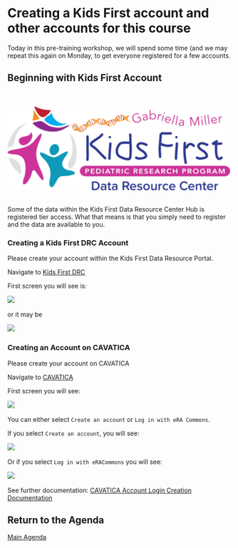 # Creating a Kids First account and other accounts for this course

Today in this pre-training workshop, we will spend some time (and we may repeat this again on Monday, to get everyone registered for a few accounts.

## Beginning with Kids First Account

<p>
<br/><br/>
<img src="https://github.com/kids-first/kf-cloud-credits/blob/main/assets/kfdrc-logo-sm.png"  width="500" >
<br/><br/>
</p>

Some of the data within the Kids First Data Resource Center Hub is registered tier access.  What that means is that you simply need to register and the data are available to you.

### Creating a Kids First DRC Account

Please create your account within the Kids First Data Resource Portal.

Navigate to [Kids First DRC](https://kidsfirstdrc.org/)

First screen you will see is:

<img src="https://github.com/NIH-NICHD/Kids-First-Elements-of-Style-Workflow-Creation-Maintenance/blob/main/assets/KidsFirstDRCPortalCreateAnAccount-1.png">

or it may be

<img src="https://github.com/NIH-NICHD/Kids-First-Elements-of-Style-Workflow-Creation-Maintenance/blob/main/assets/KidsFirstDRCPortalCreateAnAccount-1a.png">

### Creating an Account on CAVATICA

Please create your account on CAVATICA

Navigate to [CAVATICA](https://cavatica.sbgenomics.com)

First screen you will see:

<img src="https://github.com/NIH-NICHD/Kids-First-Elements-of-Style-Workflow-Creation-Maintenance/blob/main/assets/CAVATICACreateAnAccountNumber1.png">

You can either select `Create an account` or `Log in with eRA Commons`.

If you select `Create an account`, you will see:

<img src="https://github.com/NIH-NICHD/Kids-First-Elements-of-Style-Workflow-Creation-Maintenance/blob/main/assets/CAVATICACreateAnAccountNumber2.png">

Or if you select `Log in with eRACommons` you will see:

<img src="https://github.com/NIH-NICHD/Kids-First-Elements-of-Style-Workflow-Creation-Maintenance/blob/main/assets/CAVATICACreateAnAccountERACommonsNumber3.png">


See further documentation:
[CAVATICA Account Login Creation Documentation](https://docs.cavatica.org/docs/sign-up-for-cavatica)


## Return to the Agenda

[Main Agenda](https://github.com/NIH-NICHD/Kids-First-Elements-of-Style-Workflow-Creation-Maintenance#readme)
